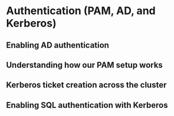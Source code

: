 # Authentication (PAM, AD, and Kerberos)

## Enabling AD authentication

## Understanding how our PAM setup works

## Kerberos ticket creation across the cluster

## Enabling SQL authentication with Kerberos

